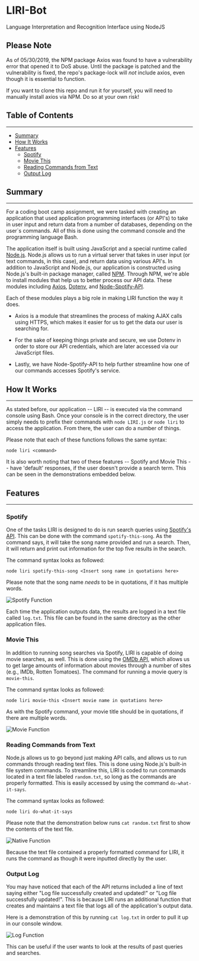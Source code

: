 # LIRI-Bot
Language Interpretation and Recognition Interface using NodeJS

## Please Note ##
As of 05/30/2019, the NPM package Axios was found to have a vulnerability error that opened it to DoS abuse. Until the package is patched and the vulnerability is fixed, the repo's package-lock will *not* include axios, even though it is essential to function.

If you want to clone this repo and run it for yourself, you will need to manually install axios via NPM. Do so at your own risk!

## Table of Contents
-----
- [Summary](#summary)
- [How It Works](#how-it-works)
- [Features](#features)
  - [Spotify](#spotify)
  - [Movie This](#movie-this)
  - [Reading Commands from Text](#reading-commands-from-text)
  - [Output Log](#output-log)

## Summary
-----

For a coding boot camp assignment, we were tasked with creating an application that used application programming interfaces (or API's) to take in user input and return data from a number of databases, depending on the user`s commands. All of this is done using the command console and the programming language Bash.

The application itself is built using JavaScript and a special runtime called [Node.js](https://nodejs.org/en/). Node.js allows us to run a virtual server that takes in user input (or text commands, in this case), and return data using various API's. In addition to JavaScript and Node.js, our application is constructed using Node.js's built-in package manager, called [NPM](https://www.npmjs.com/). Through NPM, we're able to install modules that help us to better process our API data. These modules including [Axios](https://www.npmjs.com/package/axios), [Dotenv](https://www.npmjs.com/package/dotenv), and [Node-Spotify-API](https://www.npmjs.com/package/node-spotify-api).

Each of these modules plays a big role in making LIRI function the way it does.

* Axios is a module that streamlines the process of making AJAX calls using HTTPS, which makes it easier for us to get the data our user is searching for.

* For the sake of keeping things private and secure, we use Dotenv in order to store our API credentials, which are later accessed via our JavaScript files.

* Lastly, we have Node-Spotify-API to help further streamline how one of our commands accesses Spotify's service.

## How It Works
-----

As stated before, our application -- LIRI -- is executed via the command console using Bash. Once your console is in the correct directory, the user simply needs to prefix their commands with `node LIRI.js` or `node liri` to access the application. From there, the user can do a number of things.

Please note that each of these functions follows the same syntax:

```
node liri <command>
```

It is also worth noting that two of these features -- Spotify and Movie This -- have 'default' responses, if the user doesn't provide a search term. This can be seen in the demonstrations embedded below.

## Features
-----

### **Spotify**

One of the tasks LIRI is designed to do is run search queries using [Spotify's API](https://developer.spotify.com/documentation/web-api/). This can be done with the command `spotify-this-song`. As the command says, it will take the song name provided and run a search. Then, it will return and print out information for the top five results in the search.

The command syntax looks as followed:

```
node liri spotify-this-song <Insert song name in quotations here>
```

Please note that the song name *needs* to be in quotations, if it has multiple words.

![Spotify Function](https://bking1989.github.io/LIRI-Node-App/images/spotifyDemo.gif)

 Each time the application outputs data, the results are logged in a text file called `log.txt`. This file can be found in the same directory as the other application files.

### **Movie This**

In addition to running song searches via Spotify, LIRI is capable of doing movie searches, as well. This is done using the [OMDb API](https://www.omdbapi.com/), which allows us to get large amounts of information about movies through a number of sites (e.g., IMDb, Rotten Tomatoes). The command for running a movie query is `movie-this`.

The command syntax looks as followed:

```
node liri movie-this <Insert movie name in quotations here>
```

As with the Spotify command, your movie title should be in quotations, if there are multiple words.

![Movie Function](https://bking1989.github.io/LIRI-Node-App/images/movieDemo.gif)

### **Reading Commands from Text**

Node.js allows us to go beyond just making API calls, and allows us to run commands through reading text files. This is done using Node.js's built-in file system commands. To streamline this, LIRI is coded to run commands located in a text file labeled `random.txt`, so long as the commands are properly formatted. This is easily accessed by using the command `do-what-it-says`.

The command syntax looks as followed:

```
node liri do-what-it-says
```

Please note that the demonstration below runs `cat random.txt` first to show the contents of the text file.

![Native Function](https://bking1989.github.io/LIRI-Node-App/images/nativeDemo.gif)

Because the text file contained a properly formatted command for LIRI, it runs the command as though it were inputted directly by the user.

### **Output Log**

You may have noticed that each of the API returns included a line of text saying either "Log file successfully created and updated!" or "Log file successfully updated!". This is because LIRI runs an additional function that creates and maintains a text file that logs all of the application's output data.

Here is a demonstration of this by running `cat log.txt` in order to pull it up in our console window.

![Log Function](https://bking1989.github.io/LIRI-Node-App/images/logDemo.gif)

This can be useful if the user wants to look at the results of past queries and searches.
